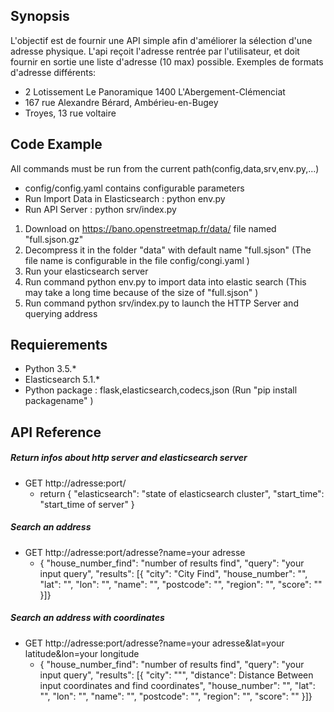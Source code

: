 ## Synopsis

L'objectif est de fournir une API simple afin d'améliorer la sélection d'une adresse physique.
L'api reçoit l'adresse rentrée par l'utilisateur, et doit fournir en sortie une liste d'adresse (10 max) possible.
Exemples de formats d'adresse différents:

* 2 Lotissement Le Panoramique 1400 L'Abergement-Clémenciat
* 167 rue Alexandre Bérard, Ambérieu-en-Bugey
* Troyes, 13 rue voltaire

## Code Example

All commands must be run from the current path(config,data,srv,env.py,...)
* config/config.yaml contains configurable parameters
* Run Import Data in Elasticsearch : python env.py
* Run API Server : python srv/index.py

1. Download on https://bano.openstreetmap.fr/data/ file named "full.sjson.gz"
2. Decompress it in the folder "data" with default name "full.sjson" (The file name is configurable in the file config/congi.yaml )
3. Run your elasticsearch server
4. Run command python env.py to import data into elastic search (This may take a long time because of the size of "full.sjson" )
5. Run command python srv/index.py to launch the HTTP Server and querying address

## Requierements

* Python 3.5.*
* Elasticsearch 5.1.*
* Python package : flask,elasticsearch,codecs,json (Run "pip install packagename" )

## API Reference

##### Return infos about http server and elasticsearch server
* GET http://adresse:port/ 
    * return {
"elasticsearch": "state of elasticsearch cluster",
"start_time": "start_time of server"
} 

##### Search an address
* GET http://adresse:port/adresse?name=your adresse
    *  { "house_number_find": "number of results find",
"query": "your input query",
"results": [{
"city": "City Find",
"house_number": "",
"lat": "",
"lon": "",
"name": "",
"postcode": "",
"region": "",
"score": ""
}]}

##### Search an address with coordinates
* GET http://adresse:port/adresse?name=your adresse&lat=your latitude&lon=your longitude
    *  { "house_number_find": "number of results find",
"query": "your input query",
"results": [{
"city": """,
"distance": Distance Between input coordinates and find coordinates",
"house_number": "",
"lat": "",
"lon": "",
"name": "",
"postcode": "",
"region": "",
"score": ""
}]}



